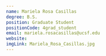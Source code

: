 ```yaml
---
name: Mariela Rosa Casillas
degree: B.S.
position: Graduate Student
positionCode: 4grad_student
email: mariela.rosacasillas@ucsf.edu
website: 
imgLink: Mariela_Rosa_Casillas.jpg
---
```

